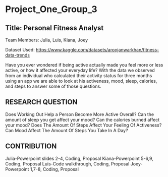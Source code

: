 # Project_One_Group_3
## Title: Personal Fitness Analyst 
Team Members: Julia, Luis, Kiana, Joey

Dataset Used: https://www.kaggle.com/datasets/aroojanwarkhan/fitness-data-trends

Have you ever wondered if being active actually made you feel more or less active, or how it affected your everyday life? With the data we observed from an individual who calculated their activity status for three months using an app we are able to look at his activeness, mood, sleep, calories, and steps to answer some of those questions.

## RESEARCH QUESTION
Does Working Out Help a Person Become More Active Overall?
Can the amount of sleep you get affect your mood?
Can the calories burned affect your mood?
Does The Amount Of Steps Affect Your Feeling Of Activeness?
Can Mood Affect The Amount Of Steps You Take In A Day?

## CONTRIBUTION
Julia-Powerpoint slides 2-4, Coding, Proposal
Kiana-Powerpoint 5-6,9, Coding, Proposal
Luis-Code walkthrough, Coding, Proposal
Joey-Powerpoint 1,7-8, Coding, Proposal
